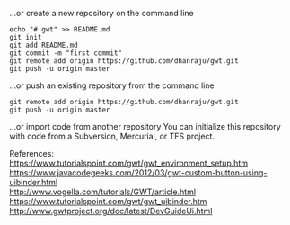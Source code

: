 ...or create a new repository on the command line
~~~
echo "# gwt" >> README.md
git init
git add README.md
git commit -m "first commit"
git remote add origin https://github.com/dhanraju/gwt.git
git push -u origin master
~~~

...or push an existing repository from the command line
~~~
git remote add origin https://github.com/dhanraju/gwt.git
git push -u origin master
~~~

...or import code from another repository
You can initialize this repository with code from a Subversion, Mercurial, or TFS project.

References:  
https://www.tutorialspoint.com/gwt/gwt_environment_setup.htm  
https://www.javacodegeeks.com/2012/03/gwt-custom-button-using-uibinder.html  
http://www.vogella.com/tutorials/GWT/article.html  
https://www.tutorialspoint.com/gwt/gwt_uibinder.htm  
http://www.gwtproject.org/doc/latest/DevGuideUi.html  

